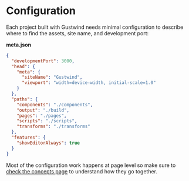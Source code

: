 # Configuration

Each project built with Gustwind needs minimal configuration to describe where to find the assets, site name, and development port:

**meta.json**

```json
{
  "developmentPort": 3000,
  "head": {
    "meta": {
      "siteName": "Gustwind",
      "viewport": "width=device-width, initial-scale=1.0"
    }
  },
  "paths": {
    "components": "./components",
    "output": "./build",
    "pages": "./pages",
    "scripts": "./scripts",
    "transforms": "./transforms"
  },
  "features": {
    "showEditorAlways": true
  }
}
```

Most of the configuration work happens at page level so make sure to [check the concepts page](/concepts/) to understand how they go together.
